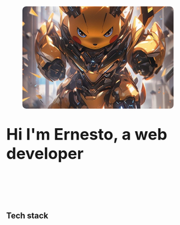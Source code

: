 <h1 class="presentation" style="display:flex; flex-direction:column; align-items:center">
    <img class="presentation-img" src="./assets/c300daa86f86a0d03bd8959b0d1b9b0c.jpg" style="border-radius:10px; width:80%; height:17rem; object-position:center; object-fit:cover; margin-right:15px"></img>
    <p class="presentation-text" style="font-size:42px;">Hi I'm Ernesto, a web developer<p>    
</h1>



##  Tech stack